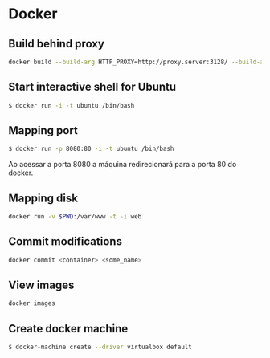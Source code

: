 # Docker

## Build behind proxy

```bash
docker build --build-arg HTTP_PROXY=http://proxy.server:3128/ --build-arg HTTPS_PROXY=http://proxy.server:3128/
```

## Start interactive shell for Ubuntu

```bash
$ docker run -i -t ubuntu /bin/bash
```

## Mapping port

```bash
$ docker run -p 8080:80 -i -t ubuntu /bin/bash
```

Ao acessar a porta 8080 a máquina redirecionará para a porta 80 do docker.

## Mapping disk

```bash
docker run -v $PWD:/var/www -t -i web
```

## Commit modifications

```bash
docker commit <container> <some_name>
```

## View images

```bash
docker images
```

## Create docker machine

```bash
$ docker-machine create --driver virtualbox default
```
